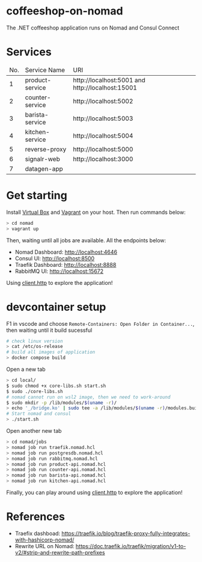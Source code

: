 # coffeeshop-on-nomad

The .NET coffeeshop application runs on Nomad and Consul Connect

# Services

<table>
<thead>
    <td>No.</td>
    <td>Service Name</td>
    <td>URI</td>
</thead>
<tr>
    <td>1</td>
    <td>product-service</td>
    <td>http://localhost:5001 and http://localhost:15001</td>
</tr>
<tr>
    <td>2</td>
    <td>counter-service</td>
    <td>http://localhost:5002</td>
</tr>
<tr>
    <td>3</td>
    <td>barista-service</td>
    <td>http://localhost:5003</td>
</tr>
<tr>
    <td>4</td>
    <td>kitchen-service</td>
    <td>http://localhost:5004</td>
</tr>
<tr>
    <td>5</td>
    <td>reverse-proxy</td>
    <td>http://localhost:5000</td>
</tr>
<tr>
    <td>6</td>
    <td>signalr-web</td>
    <td>http://localhost:3000</td>
</tr>
<tr>
    <td>7</td>
    <td>datagen-app</td>
    <td></td>
</tr>
</table>

# Get starting

Install [Virtual Box](https://www.virtualbox.org/wiki/Downloads) and [Vagrant](https://www.vagrantup.com/docs/installation) on your host. Then run commands below:

```bash
> cd nomad
> vagrant up
```

Then, waiting until all jobs are available. All the endpoints below:
- Nomad Dashboard: [http://localhost:4646](http://localhost:4646)
- Consul UI: [http://localhost:8500](http://localhost:8500)
- Traefik Dashboard: [http://localhost:8888](http://localhost:8888)
- RabbitMQ UI: [http://localhost:15672](http://localhost:15672)

Using [client.http](client.http) to explore the application!

# devcontainer setup

F1 in vscode and choose `Remote-Containers: Open Folder in Container...`, then waiting until it build sucessful

```bash
# check linux version
> cat /etc/os-release
# build all images of application
> docker compose build 
```

Open a new tab

```bash
> cd local/
$ sudo chmod +x core-libs.sh start.sh
$ sudo ./core-libs.sh
# nomad cannot run on wsl2 image, then we need to work-around
$ sudo mkdir -p /lib/modules/$(uname -r)/
> echo '_/bridge.ko' | sudo tee -a /lib/modules/$(uname -r)/modules.builtin
# Start nomad and consul
> ./start.sh
```

Open another new tab

```bash
> cd nomad/jobs
> nomad job run traefik.nomad.hcl
> nomad job run postgresdb.nomad.hcl
> nomad job run rabbitmq.nomad.hcl
> nomad job run product-api.nomad.hcl
> nomad job run counter-api.nomad.hcl
> nomad job run barista-api.nomad.hcl
> nomad job run kitchen-api.nomad.hcl
```

Finally, you can play around using [client.http](client.http) to explore the application!

# References

- Traefix dashboad: https://traefik.io/blog/traefik-proxy-fully-integrates-with-hashicorp-nomad/
- Rewrite URL on Nomad: https://doc.traefik.io/traefik/migration/v1-to-v2/#strip-and-rewrite-path-prefixes
